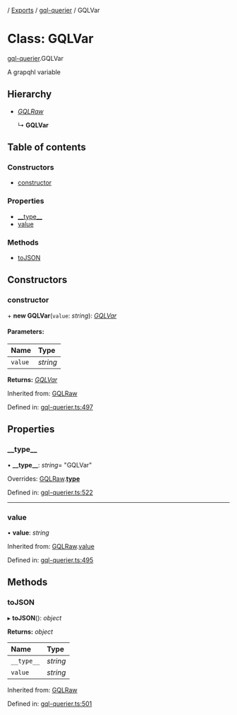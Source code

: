 [](../README.md) / [Exports](../modules.md) / [gql-querier](../modules/gql_querier.md) / GQLVar

# Class: GQLVar

[gql-querier](../modules/gql_querier.md).GQLVar

A grapqhl variable

## Hierarchy

* [*GQLRaw*](gql_querier.gqlraw.md)

  ↳ **GQLVar**

## Table of contents

### Constructors

- [constructor](gql_querier.gqlvar.md#constructor)

### Properties

- [\_\_type\_\_](gql_querier.gqlvar.md#__type__)
- [value](gql_querier.gqlvar.md#value)

### Methods

- [toJSON](gql_querier.gqlvar.md#tojson)

## Constructors

### constructor

\+ **new GQLVar**(`value`: *string*): [*GQLVar*](gql_querier.gqlvar.md)

#### Parameters:

Name | Type |
:------ | :------ |
`value` | *string* |

**Returns:** [*GQLVar*](gql_querier.gqlvar.md)

Inherited from: [GQLRaw](gql_querier.gqlraw.md)

Defined in: [gql-querier.ts:497](https://github.com/onzag/itemize/blob/55e63f2c/gql-querier.ts#L497)

## Properties

### \_\_type\_\_

• **\_\_type\_\_**: *string*= "GQLVar"

Overrides: [GQLRaw](gql_querier.gqlraw.md).[__type__](gql_querier.gqlraw.md#__type__)

Defined in: [gql-querier.ts:522](https://github.com/onzag/itemize/blob/55e63f2c/gql-querier.ts#L522)

___

### value

• **value**: *string*

Inherited from: [GQLRaw](gql_querier.gqlraw.md).[value](gql_querier.gqlraw.md#value)

Defined in: [gql-querier.ts:495](https://github.com/onzag/itemize/blob/55e63f2c/gql-querier.ts#L495)

## Methods

### toJSON

▸ **toJSON**(): *object*

**Returns:** *object*

Name | Type |
:------ | :------ |
`__type__` | *string* |
`value` | *string* |

Inherited from: [GQLRaw](gql_querier.gqlraw.md)

Defined in: [gql-querier.ts:501](https://github.com/onzag/itemize/blob/55e63f2c/gql-querier.ts#L501)
